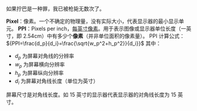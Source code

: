 如果拧巴是一种罪，我已被枪毙无数次了。

**Pixel**：像素。一个不确定的物理量，没有实际大小，代表显示器的最小显示单元。
**PPI**：Pixels per inch，[每英寸像素](https://zh.wikipedia.org/zh-cn/%E6%AF%8F%E8%8B%B1%E5%AF%B8%E5%83%8F%E7%B4%A0)。用于表示图像或显示器单位长度（一英寸，即 2.54cm）中有多少个**像素**（并非单位面积的像素量）。
PPI 计算公式：
${PPI=\frac{d_p}{d_i}=\frac{\sqrt{w_p^2+h_p^2}}{d_i}}$
其中：
* $d_p$ 为屏幕对角线的分辨率
* $w_p$ 为屏幕横向分辨率
* $h_p$ 为屏幕纵向分辨率
* $d_i$ 为屏幕对角线长度（单位为英寸）

屏幕尺寸是对角线长度。如 15 英寸的显示器代表显示器的对角线长度为 15 英寸。